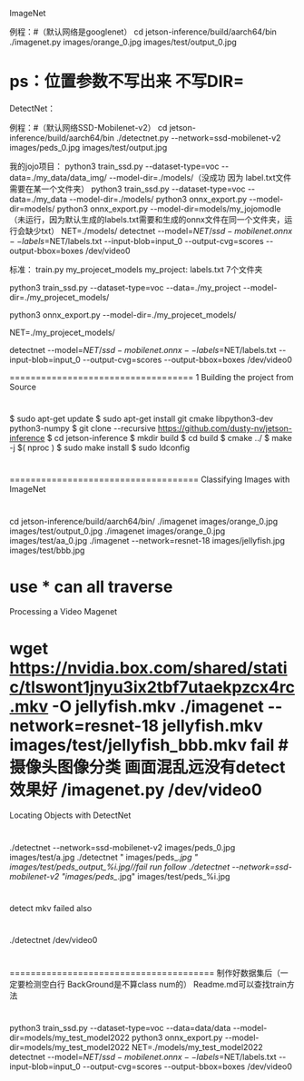 ImageNet

例程：#（默认网络是googlenet）
cd jetson-inference/build/aarch64/bin
./imagenet.py images/orange_0.jpg images/test/output_0.jpg

ps：位置参数不写出来 不写DIR=
====================================================
DetectNet：

例程：#（默认网络SSD-Mobilenet-v2）
cd jetson-inference/build/aarch64/bin
 ./detectnet.py --network=ssd-mobilenet-v2 images/peds_0.jpg images/test/output.jpg

我的jojo项目：
python3 train_ssd.py --dataset-type=voc --data=./my_data/data_img/ --model-dir=./models/（没成功 因为 label.txt文件需要在某一个文件夹）
python3 train_ssd.py --dataset-type=voc --data=./my_data --model-dir=./models/
python3 onnx_export.py --model-dir=models/
python3 onnx_export.py --model-dir=models/my_jojomodle （未运行，因为默认生成的labels.txt需要和生成的onnx文件在同一个文件夹，运行会缺少txt）
NET=./models/
detectnet --model=$NET/ssd-mobilenet.onnx --labels=$NET/labels.txt           --input-blob=input_0 --output-cvg=scores --output-bbox=boxes             /dev/video0


标准：
train.py    my_projecet_models  my_project: labels.txt  7个文件夹

python3 train_ssd.py --dataset-type=voc --data=./my_project --model-dir=./my_projecet_models/

python3 onnx_export.py --model-dir=./my_projecet_models/

NET=./my_projecet_models/

detectnet --model=$NET/ssd-mobilenet.onnx --labels=$NET/labels.txt  --input-blob=input_0 --output-cvg=scores --output-bbox=boxes             /dev/video0

===================================
1 Building the project from Source

#
$ sudo apt-get update 
$ sudo apt-get install git cmake libpython3-dev python3-numpy 
$ git clone --recursive https://github.com/dusty-nv/jetson-inference 
$ cd jetson-inference 
$ mkdir build 
$ cd build 
$ cmake ../ 
$ make -j $( nproc ) 
$ sudo make install 
$ sudo ldconfig
#
====================================
Classifying Images with ImageNet
#
cd jetson-inference/build/aarch64/bin/
./imagenet images/orange_0.jpg images/test/output_0.jpg 
./imagenet images/orange_0.jpg images/test/aa_0.jpg
./imagenet --network=resnet-18 images/jellyfish.jpg images/test/bbb.jpg 
# use * can all traverse
Processing a Video Magenet
#
wget https://nvidia.box.com/shared/static/tlswont1jnyu3ix2tbf7utaekpzcx4rc.mkv -O jellyfish.mkv
./imagenet --network=resnet-18 jellyfish.mkv images/test/jellyfish_bbb.mkv
fail
#摄像头图像分类 画面混乱远没有detect效果好
/imagenet.py /dev/video0
=====================================
Locating Objects with DetectNet
#
./detectnet --network=ssd-mobilenet-v2 images/peds_0.jpg images/test/a.jpg
./detectnet " images/peds_*.jpg " images/test/peds_output_%i.jpg//fail run follow
./detectnet --network=ssd-mobilenet-v2 "images/peds_*.jpg" images/test/peds_%i.jpg
#
detect mkv failed also
#
./detectnet /dev/video0  
#
=======================================
制作好数据集后（一定要检测空白行 BackGround是不算class num的）
Readme.md可以查找train方法
#
python3 train_ssd.py --dataset-type=voc --data=data/data --model-dir=models/my_test_model2022
python3 onnx_export.py --model-dir=models/my_test_model2022
NET=./models/my_test_model2022
detectnet --model=$NET/ssd-mobilenet.onnx --labels=$NET/labels.txt  --input-blob=input_0 --output-cvg=scores --output-bbox=boxes /dev/video0
#

